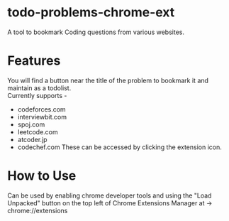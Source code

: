 # todo-problems-chrome-ext
A tool to bookmark Coding questions from various websites.

# Features
You will find a button near the title of the problem to bookmark it and maintain as a todolist. <br>
Currently supports -
* codeforces.com
* interviewbit.com
* spoj.com
* leetcode.com
* atcoder.jp
* codechef.com
These can be accessed by clicking the extension icon.

# How to Use
Can be used by enabling chrome developer tools and using the "Load Unpacked" button on the top left of Chrome Extensions Manager at -> chrome://extensions<br>
